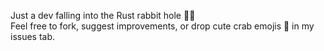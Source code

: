 
Just a dev falling into the Rust rabbit hole 🐇🦀  
Feel free to fork, suggest improvements, or drop cute crab emojis 🦀 in my issues tab.  

